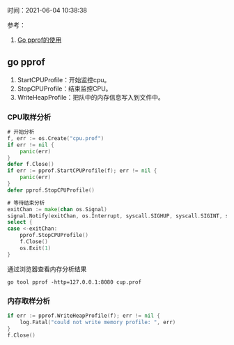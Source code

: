 时间：2021-06-04 10:38:38

参考：

1. [Go pprof的使用](https://studygolang.com/articles/12970)

## go pprof

1. StartCPUProfile：开始监控cpu。
2. StopCPUProfile：结束监控CPU。
3. WriteHeapProfile：把队中的内存信息写入到文件中。

### CPU取样分析

```go
# 开始分析
f, err := os.Create("cpu.prof")
if err != nil {
    panic(err)
}
defer f.Close()
if err := pprof.StartCPUProfile(f); err != nil {
    panic(err)
}
defer pprof.StopCPUProfile()

# 等待结束分析
exitChan := make(chan os.Signal)
signal.Notify(exitChan, os.Interrupt, syscall.SIGHUP, syscall.SIGINT, syscall.SIGTERM, syscall.SIGQUIT)
select {
case <-exitChan:
    pprof.StopCPUProfile()
    f.Close()
    os.Exit(1)
}
```

通过浏览器查看内存分析结果

```shell
go tool pprof -http=127.0.0.1:8080 cup.prof
```

### 内存取样分析

```go
if err := pprof.WriteHeapProfile(f); err != nil {
    log.Fatal("could not write memory profile: ", err)
}
f.Close()
```
